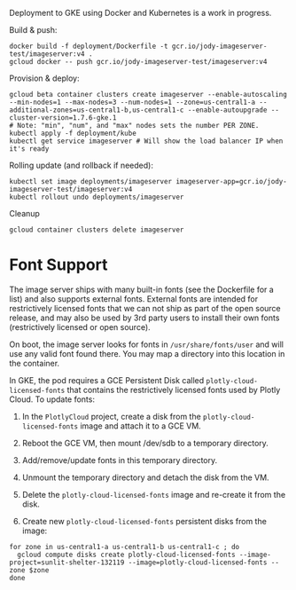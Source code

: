 Deployment to GKE using Docker and Kubernetes is a work in progress.

Build & push:
```
docker build -f deployment/Dockerfile -t gcr.io/jody-imageserver-test/imageserver:v4 .
gcloud docker -- push gcr.io/jody-imageserver-test/imageserver:v4
```

Provision & deploy:
```
gcloud beta container clusters create imageserver --enable-autoscaling --min-nodes=1 --max-nodes=3 --num-nodes=1 --zone=us-central1-a --additional-zones=us-central1-b,us-central1-c --enable-autoupgrade --cluster-version=1.7.6-gke.1
# Note: "min", "num", and "max" nodes sets the number PER ZONE.
kubectl apply -f deployment/kube
kubectl get service imageserver # Will show the load balancer IP when it's ready
```

Rolling update (and rollback if needed):
```
kubectl set image deployments/imageserver imageserver-app=gcr.io/jody-imageserver-test/imageserver:v4
kubectl rollout undo deployments/imageserver
```

Cleanup
```
gcloud container clusters delete imageserver
```

# Font Support

The image server ships with many built-in fonts (see the Dockerfile for a list)
and also supports external fonts. External fonts are intended for restrictively
licensed fonts that we can not ship as part of the open source release, and
may also be used by 3rd party users to install their own fonts (restrictively
licensed or open source).

On boot, the image server looks for fonts in `/usr/share/fonts/user` and will
use any valid font found there. You may map a directory into this location in
the container.

In GKE, the pod requires a GCE Persistent Disk called
`plotly-cloud-licensed-fonts` that contains the restrictively licensed fonts
used by Plotly Cloud. To update fonts:

1. In the `PlotlyCloud` project, create a disk from the
`plotly-cloud-licensed-fonts` image and attach it to a GCE VM.

2. Reboot the GCE VM, then mount /dev/sdb to a temporary directory.

3. Add/remove/update fonts in this temporary directory.

4. Unmount the temporary directory and detach the disk from the VM.

5. Delete the `plotly-cloud-licensed-fonts` image and re-create it from the disk.

6. Create new `plotly-cloud-licensed-fonts` persistent disks from the image:

```
for zone in us-central1-a us-central1-b us-central1-c ; do
  gcloud compute disks create plotly-cloud-licensed-fonts --image-project=sunlit-shelter-132119 --image=plotly-cloud-licensed-fonts --zone $zone
done
```
